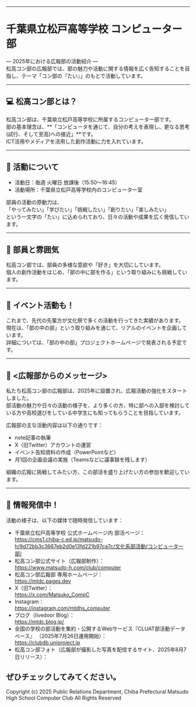 --------------------------------------------------------------------------------
# 千葉県立松戸高等学校 コンピューター部  
― 2025年における広報部の活動紹介 ―  
松高コン部の広報部では、部の魅力や活動に関する情報を広く告知することを目指し、テーマ「コン部の『たい』」のもとで活動しています。

--------------------------------------------------------------------------------
## 💻 松高コン部とは？
松高コン部は、千葉県立松戸高等学校に所属するコンピューター部です。  
部の基本理念は、**「コンピュータを通じて、自分の考えを表現し、更なる思考(試行、そして至高)への接近」**です。  
ICT活用やメディアを活用した創作活動に力を入れています。

--------------------------------------------------------------------------------
## 📅 活動について
- 活動日：毎週 火曜日 放課後（15:50〜16:45）  
- 活動場所：千葉県立松戸高等学校内のコンピューター室  

部員の活動の原動力は、  
「やってみたい」「学びたい」「挑戦したい」「創りたい」「楽しみたい」  
という一文字の「たい」に込められており、日々の活動や成果を広く発信しています。

--------------------------------------------------------------------------------
## 👥 部員と雰囲気
松高コン部では、部員の多様な意欲や「好き」を大切にしています。  
個人の創作活動をはじめ、「部の中に部を作る」という取り組みにも挑戦しています。

--------------------------------------------------------------------------------
## 🎉 イベント活動も！
これまで、先代の先輩方が文化祭で多くの活動を行ってきた実績があります。  
現在は、「部の中の部」という取り組みを通じて、リアルのイベントを企画しています。  
詳細については、「部の中の部」プロジェクトホームページで発表される予定です。

--------------------------------------------------------------------------------
## 📣 <広報部からのメッセージ>
私たち松高コン部の広報部は、2025年に設置され、広報活動の強化をスタートしました。  
部活動の魅力や日々の活動の様子を、より多くの方、特に部への入部を検討している方や高校選びをしている中学生にも知ってもらうことを目指しています。  

広報部の主な活動内容は以下の通りです：  
- note記事の執筆  
- X（旧Twitter）アカウントの運営  
- イベント告知資料の作成（PowerPointなど）  
- 月1回の企画会議の実施（Teamsなどに議事録を残します）  

組織の広報に挑戦してみたい方、この部活を盛り上げたい方の参加を歓迎しています。

--------------------------------------------------------------------------------
## 🔗 情報発信中！
活動の様子は、以下の媒体で随時発信しています：  

- 千葉県立松戸高等学校 公式ホームページ内 部活ページ：  
  https://cms1.chiba-c.ed.jp/matsudo-h/9d72bb3c3667eb2d0e13fd221b97ca7c/文化系部活動/コンピューター部/  
- 松高コン部公式サイト（広報部制作）：  
  https://www.matsudo-h.com/club/computer  
- 松高コン部広報部 専用ホームページ：  
  https://mtdc.pages.dev  
- X（旧Twitter）：  
  https://x.com/Matsuko_CompC  
- Instagram：  
  https://instagram.com/mtdhs_computer  
- ブログ（livedoor Blog）：  
  https://mtdc.blog.jp/  
- 全国の学校の部活動を集約・公開するWebサービス『CLUAT部活動データベース』 （2025年7月26日運用開始）：  
  https://clubdb.uniproject.jp  
- 松高コン部フォト（広報部が撮影した写真を配信するサイト、2025年8月7日リリース）：  

ぜひチェックしてみてください。
-------------------
<script type="text/javascript"> //<![CDATA[
  var tlJsHost = ((window.location.protocol == "https:") ? "https://secure.trust-provider.com/" : "http://www.trustlogo.com/");
  document.write(unescape("%3Cscript src='" + tlJsHost + "trustlogo/javascript/trustlogo.js' type='text/javascript'%3E%3C/script%3E"));
//]]></script>
<script language="JavaScript" type="text/javascript">
  TrustLogo("https://www.sectigo.com/images/seals/sectigo_trust_seal_md_2x.png", "SECDV", "none");
</script>
 Copyright (c) 2025 Public Relations Department, Chiba Prefectural Matsudo High School Computer Club All Rights Reserved

